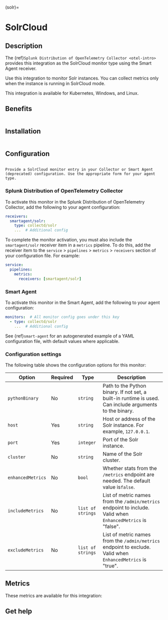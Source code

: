 (solr)=

# SolrCloud
<meta name="description" content="Documentation for the solr monitor">

## Description

The {ref}`Splunk Distribution of OpenTelemetry Collector <otel-intro>` provides this integration as the SolrCloud monitor type using the Smart Agent receiver.

Use this integration to monitor Solr instances. You can collect metrics only when the instance is running in SolrCloud mode.

This integration is available for Kubernetes, Windows, and Linux.

## Benefits

```{include} /_includes/benefits.md
```

## Installation

```{include} /_includes/collector-installation.md
```

## Configuration

```{include} /_includes/configuration.md
```

```{note}
Provide a SolrCloud monitor entry in your Collector or Smart Agent (deprecated) configuration. Use the appropriate form for your agent type.
```

### Splunk Distribution of OpenTelemetry Collector

To activate this monitor in the Splunk Distribution of OpenTelemetry Collector, add the following to your agent configuration:

```yaml 
receivers:
  smartagent/solr:
    type: collectd/solr
    ...  # Additional config
```

To complete the monitor activation, you must also include the `smartagent/solr` receiver item in a `metrics` pipeline. To do this, add the receiver item to the `service` > `pipelines` > `metrics` > `receivers` section of your configuration file. For example:

```yaml
service:
  pipelines:
    metrics:
      receivers: [smartagent/solr]
```

### Smart Agent

To activate this monitor in the Smart Agent, add the following to your agent configuration:

```yaml
monitors:  # All monitor config goes under this key
  - type: collectd/solr
    ...  # Additional config
```

See {ref}`smart-agent` for an autogenerated example of a YAML configuration file, with default values where applicable.

### Configuration settings

The following table shows the configuration options for this monitor:

| Option | Required | Type | Description |
| --- | --- | --- | --- |
| `pythonBinary` | No | `string` | Path to the Python binary. If not set, a built-in runtime is used. Can include arguments to the binary. |
| `host` | Yes | `string` | Host or address of the Solr instance. For example, `127.0.0.1`. |
| `port` | Yes | `integer` | Port of the Solr instance. |
| `cluster` | No | `string` | Name of the Solr cluster. |
| `enhancedMetrics` | No | `bool` | Whether stats from the `/metrics` endpoint are needed. The default value is`false`. |
| `includeMetrics` | No | `list of strings` | List of metric names from the `/admin/metrics` endpoint to include. Valid when `EnhancedMetrics` is "false". |
| `excludeMetrics` | No | `list of strings` | List of metric names from the `/admin/metrics` endpoint to exclude. Valid when `EnhancedMetrics` is "true". |

## Metrics

These metrics are available for this integration:

<div class="metrics-yaml" url="https://raw.githubusercontent.com/signalfx/signalfx-agent/main/pkg/monitors/collectd/solr/metadata.yaml"></div>

## Get help

```{include} /_includes/troubleshooting.md
```
